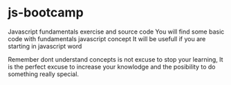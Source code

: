 # js-bootcamp
Javascript fundamentals exercise and source code
You will find some basic code with fundamentals javascript concept
It will be usefull if you are starting in javascript word

Remember dont understand concepts is not excuse to stop your learning, 
It is the perfect excuse to increase your knowlodge and the posibility to do
something really special.
